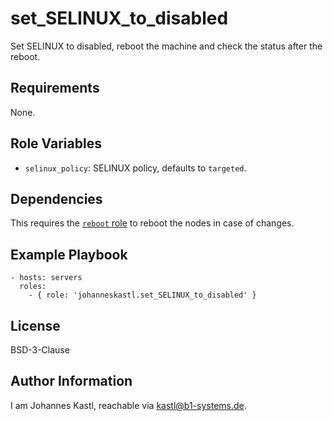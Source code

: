 set_SELINUX_to_disabled
=========

Set SELINUX to disabled, reboot the machine and check the status after the reboot. 

Requirements
------------

None.

Role Variables
--------------

- `selinux_policy`: SELINUX policy, defaults to `targeted`.

Dependencies
------------

This requires the [`reboot` role](https://github.com/johanneskastl/ansible-role-reboot) to reboot the nodes in case of changes.

Example Playbook
----------------

    - hosts: servers
      roles:
        - { role: 'johanneskastl.set_SELINUX_to_disabled' }

License
-------

BSD-3-Clause

Author Information
------------------

I am Johannes Kastl, reachable via kastl@b1-systems.de.
